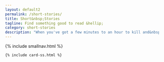 ```yaml
---
layout: default2
permalink: /short-stories/
title: Short&nbsp;Stories
tagline: Find something good to read &hellip;
category: short-stories
description: "When you've got a few minutes to an hour to kill and&nbsp;need&nbsp;something&nbsp;to&nbsp;read:<br>SHORT&nbsp;STORIES that'll thrill! Read&nbsp;online&nbsp;or&nbsp;download&nbsp;FREE!"
---
```


<div class="{{ page.title }}">
  
  {% include smallnav.html %}

  <section class="card__container">

    {% include card-ss.html %}

  </section>


</div>